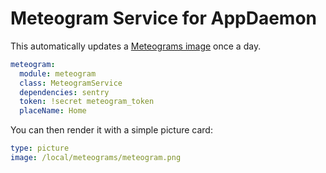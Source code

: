 # Meteogram Service for AppDaemon

This automatically updates a [Meteograms image](https://meteograms.com) once a day.

```yaml
meteogram:
  module: meteogram
  class: MeteogramService
  dependencies: sentry
  token: !secret meteogram_token
  placeName: Home
```

You can then render it with a simple picture card:

```yaml
type: picture
image: /local/meteograms/meteogram.png
```
